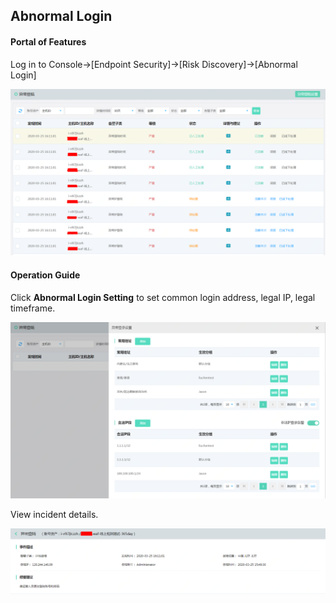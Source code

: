 ## Abnormal Login

#### Portal of Features

Log in to Console->[Endpoint Security]->[Risk Discovery]->[Abnormal Login] 

![](../../../../image/Endpoint-Security/abnormal-logon1.png)

#### Operation Guide

Click **Abnormal Login Setting** to set common login address, legal IP, legal timeframe.

![](../../../../image/Endpoint-Security/abnormal-logon3.png)

View incident details.

![](../../../../image/Endpoint-Security/abnormal-logon2.png)
